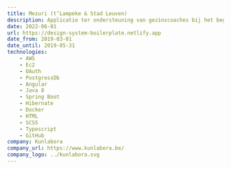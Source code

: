 ```yaml
---
title: Mezuri (t’Lampeke & Stad Leuven)
description: Applicatie ter ondersteuning van gezinscoaches bij het begeleiden van kwetsbare gezinnen. De gezinscoach kan door minimale registraties gedurende het begeleidingstraject waardevolle inzichten, aangereikt door machinelearning, vergaren.
date: 2022-06-01
url: https://design-system-boilerplate.netlify.app
date_from: 2019-03-01
date_until: 2019-05-31
technologies:
    - AWS
    - Ec2
    - OAuth
    - PostgressDb
    - Angular
    - Java 8
    - Spring Boot
    - Hibernate
    - Docker
    - HTML
    - SCSS
    - Typescript
    - GitHub
company: Kunlabora
company_url: https://www.kunlabora.be/
company_logo: ../kunlabora.svg
---
```

